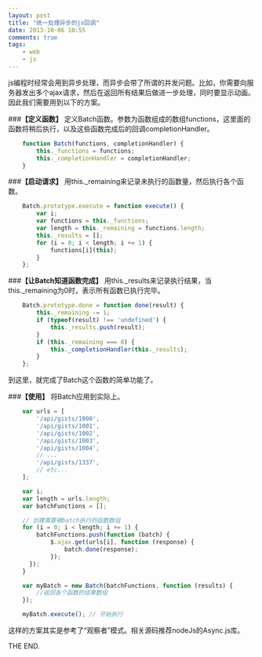 ```yaml
---
layout: post
title: "统一处理异步的js回调"
date: 2013-10-06 10:55
comments: true
tags: 
	- web 
	- js
---
```


js编程时经常会用到异步处理，而异步会带了所谓的并发问题。比如，你需要向服务器发出多个ajax请求，然后在返回所有结果后做进一步处理，同时要显示动画。因此我们需要用到以下的方案。

###**【定义函数】**
定义Batch函数。参数为函数组成的数组functions，这里面的函数将稍后执行，以及这些函数完成后的回调completionHandler。          
```js
	function Batch(functions, completionHandler) {
		this._functions = functions;
		this._completionHandler = completionHandler;
	}
```
###**【启动请求】**
用this._remaining来记录未执行的函数量，然后执行各个函数。    
```js  
	Batch.prototype.execute = function execute() {
		var i;
	  	var functions = this._functions;
	  	var length = this._remaining = functions.length;
	  	this._results = [];
	  	for (i = 0; i < length; i += 1) {
	      	functions[i](this);
	  	}
	};
```
###**【让Batch知道函数完成】**
用this._results来记录执行结果，当this._remaining为0时，表示所有函数已执行完毕。
```js            
	Batch.prototype.done = function done(result) {
		this._remaining -= 1;
		if (typeof(result) !== 'undefined') {
	    	this._results.push(result);
	  	}
	  	if (this._remaining === 0) {
	      	this._completionHandler(this._results);
	  	}
	};
```
到这里，就完成了Batch这个函数的简单功能了。

###**【使用】**
将Batch应用到实际上。      
```js
	var urls = [
	  	'/api/gists/1000',
	  	'/api/gists/1001',
	  	'/api/gists/1002',
	  	'/api/gists/1003',
	  	'/api/gists/1004',
	  	// ...
	  	'/api/gists/1337',
	  	// etc...
	];

	var i;
	var length = urls.length;
	var batchFunctions = [];

	// 创建需要被batch执行的函数数组
	for (i = 0; i < length; i += 1) {
	  	batchFunctions.push(function (batch) {
	      	$.ajax.get(urls[i], function (response) {
	          	batch.done(response);
	      	});
	  });
	}

	var myBatch = new Batch(batchFunctions, function (results) {
		//返回各个函数的结果数组
	});

	myBatch.execute(); // 开始执行
```
这样的方案其实是参考了“观察者”模式。相关源码推荐nodeJs的Async.js库。

THE END.